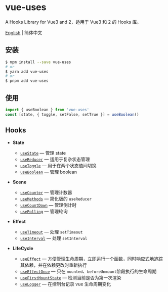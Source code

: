 # vue-uses

A Hooks Library for Vue3 and 2，适用于 Vue3 和 2 的 Hooks 库。

[English](./README.md) | 简体中文

## 安装

```bash
$ npm install --save vue-uses
# or
$ yarn add vue-uses
# or
$ pnpm add vue-uses
```

## 使用

```ts
import { useBoolean } from 'vue-uses'
const [state, { toggle, setFalse, setTrue }] = useBoolean()
```

## Hooks

- **State**

  - [`useState`](./src/hooks/useState/index.md) &mdash; 管理 state
  - [`useReducer`](./src/hooks/useReducer/index.md) &mdash; 适用于复杂状态管理
  - [`useToggle`](./src/hooks/useToggle/index.md) &mdash; 用于在两个状态值间切换
  - [`useBoolean`](./src/hooks/useBoolean/index.md) &mdash; 管理 boolean

- **Scene**

  - [`useCounter`](./src/hooks/useCounter/index.md) &mdash; 管理计数器
  - [`useMethods`](./src/hooks/useMethods/index.md) &mdash; 简化版的 `useReducer`
  - [`useCountDown`](./src/hooks/useCountDown/index.md) &mdash; 管理倒计时
  - [`usePolling`](./src/hooks/usePolling/index.md) &mdash; 管理轮询

- **Effect**

  - [`useTimeout`](./src/hooks/useTimeout/index.md) &mdash; 处理 `setTimeout`
  - [`useInterval`](./src/hooks/useInterval/index.md) &mdash; 处理 `setInterval`

- **LifeCycle**

  - [`useEffect`](./src/hooks/useEffect/index.md) &mdash; 方便管理生命周期，立即运行一个函数，同时响应式地追踪其依赖，并在依赖更改时重新执行
  - [`useEffectOnce`](./src/hooks/useEffectOnce/index.md) &mdash; 只在 `mounted`、`beforeUnmount`阶段执行的生命周期
  - [`useFirstMountState`](./src/hooks/useFirstMountState/index.md) &mdash; 检测当前是否为第一次渲染
  - [`useLogger`](./src/hooks/useLogger/index.md) &mdash; 在控制台记录 vue 生命周期变化